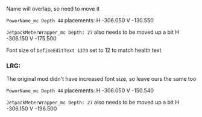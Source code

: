 Name will overlap, so need to move it

`PowerName_mc Depth 44` placements:
H -306.050 V -130.550

`JetpackMeterWrapper_mc Depth: 27` also needs to be moved up a bit
H -306.150 V -175.500

Font size of `DefineEditText 1379` set to 12 to match health text

### LRG:

The original mod didn't have increased font size, so leave ours the same too

`PowerName_mc Depth 44` placements:
H -306.050 V -150.540

`JetpackMeterWrapper_mc Depth: 27` also needs to be moved up a bit
H -306.150 V -196.500